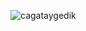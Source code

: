 <p><img align="left" src="https://github-readme-stats.vercel.app/api/top-langs?username=cagataygedik&show_icons=true&locale=en&layout=compact" alt="cagataygedik" /></p>


